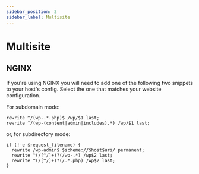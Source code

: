```yaml
---
sidebar_position: 2
sidebar_label: Multisite
---
```


# Multisite

## NGINX

If you're using NGINX you will need to add one of the following two snippets to your host's config. Select the one that matches your website configuration.

For subdomain mode:

```nginx
rewrite ^/(wp-.*.php)$ /wp/$1 last;
rewrite ^/(wp-(content|admin|includes).*) /wp/$1 last;
```

or, for subdirectory mode:

```
if (!-e $request_filename) {
  rewrite /wp-admin$ $scheme://$host$uri/ permanent;
  rewrite ^(/[^/]+)?(/wp-.*) /wp$2 last;
  rewrite ^(/[^/]+)?(/.*.php) /wp$2 last;
}
```
